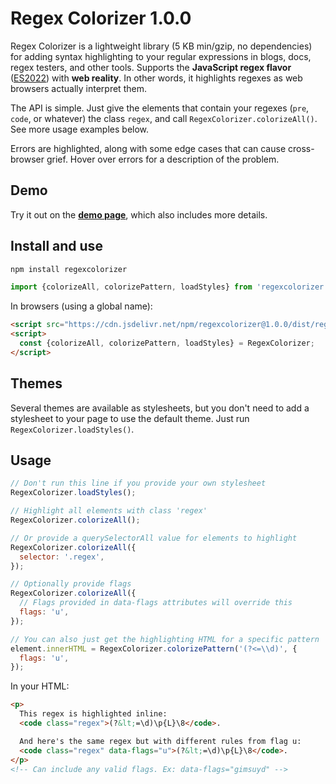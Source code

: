 ﻿# Regex Colorizer 1.0.0

Regex Colorizer is a lightweight library (5 KB min/gzip, no dependencies) for adding syntax highlighting to your regular expressions in blogs, docs, regex testers, and other tools. Supports the **JavaScript regex flavor** ([ES2022](https://github.com/slevithan/awesome-regex#javascript-regex-evolution)) with **web reality**. In other words, it highlights regexes as web browsers actually interpret them.

The API is simple. Just give the elements that contain your regexes (`pre`, `code`, or whatever) the class `regex`, and call `RegexColorizer.colorizeAll()`. See more usage examples below.

Errors are highlighted, along with some edge cases that can cause cross-browser grief. Hover over errors for a description of the problem.

## Demo

Try it out on the [**demo page**](https://slevithan.github.io/regexcolorizer/demo/), which also includes more details.

## Install and use

```sh
npm install regexcolorizer
```

```js
import {colorizeAll, colorizePattern, loadStyles} from 'regexcolorizer';
```

In browsers (using a global name):

```html
<script src="https://cdn.jsdelivr.net/npm/regexcolorizer@1.0.0/dist/regexcolorizer.min.js"></script>
<script>
  const {colorizeAll, colorizePattern, loadStyles} = RegexColorizer;
</script>
```

## Themes

Several themes are available as stylesheets, but you don't need to add a stylesheet to your page to use the default theme. Just run `RegexColorizer.loadStyles()`.

## Usage

```js
// Don't run this line if you provide your own stylesheet
RegexColorizer.loadStyles();

// Highlight all elements with class 'regex'
RegexColorizer.colorizeAll();

// Or provide a querySelectorAll value for elements to highlight
RegexColorizer.colorizeAll({
  selector: '.regex',
});

// Optionally provide flags
RegexColorizer.colorizeAll({
  // Flags provided in data-flags attributes will override this
  flags: 'u',
});

// You can also just get the highlighting HTML for a specific pattern
element.innerHTML = RegexColorizer.colorizePattern('(?<=\\d)', {
  flags: 'u',
});
```

In your HTML:

```html
<p>
  This regex is highlighted inline:
  <code class="regex">(?&lt;=\d)\p{L}\8</code>.

  And here's the same regex but with different rules from flag u:
  <code class="regex" data-flags="u">(?&lt;=\d)\p{L}\8</code>.
</p>
<!-- Can include any valid flags. Ex: data-flags="gimsuyd" -->
```
